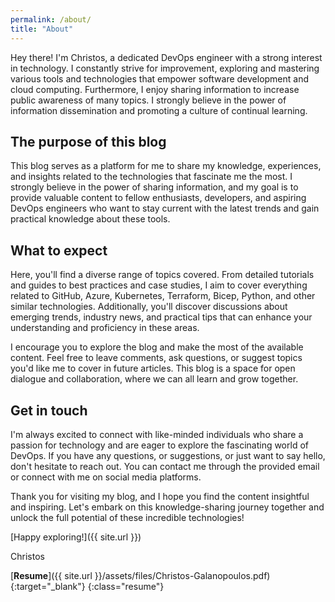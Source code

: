```yaml
---
permalink: /about/
title: "About"
---
```


Hey there! I'm Christos, a dedicated DevOps engineer with a strong interest in technology. I constantly strive for improvement, exploring and mastering various tools and technologies that empower software development and cloud computing. Furthermore, I enjoy sharing information to increase public awareness of many topics. I strongly believe in the power of information dissemination and promoting a culture of continual learning.

## The purpose of this blog

This blog serves as a platform for me to share my knowledge, experiences, and insights related to the technologies that fascinate me the most. I strongly believe in the power of sharing information, and my goal is to provide valuable content to fellow enthusiasts, developers, and aspiring DevOps engineers who want to stay current with the latest trends and gain practical knowledge about these tools.

## What to expect

Here, you'll find a diverse range of topics covered. From detailed tutorials and guides to best practices and case studies, I aim to cover everything related to GitHub, Azure, Kubernetes, Terraform, Bicep, Python, and other similar technologies. Additionally, you'll discover discussions about emerging trends, industry news, and practical tips that can enhance your understanding and proficiency in these areas.

I encourage you to explore the blog and make the most of the available content. Feel free to leave comments, ask questions, or suggest topics you'd like me to cover in future articles. This blog is a space for open dialogue and collaboration, where we can all learn and grow together.

## Get in touch

I'm always excited to connect with like-minded individuals who share a passion for technology and are eager to explore the fascinating world of DevOps. If you have any questions, or suggestions, or just want to say hello, don't hesitate to reach out. You can contact me through the provided email or connect with me on social media platforms.

Thank you for visiting my blog, and I hope you find the content insightful and inspiring. Let's embark on this knowledge-sharing journey together and unlock the full potential of these incredible technologies!

[Happy exploring!]({{ site.url }})

Christos

[**Resume**]({{ site.url }}/assets/files/Christos-Galanopoulos.pdf){:target="_blank"}
{:class="resume"}
